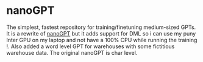 
# nanoGPT

The simplest, fastest repository for training/finetuning medium-sized GPTs. It is a rewrite of [nanoGPT](https://github.com/karpathy/nanoGPT) but it adds support for DML so i can use my puny Inter GPU on my laptop and not have a 100% CPU while running the training !. Also added a word level GPT for warehouses with some fictitious warehouse data. The original nanoGPT is char level.

